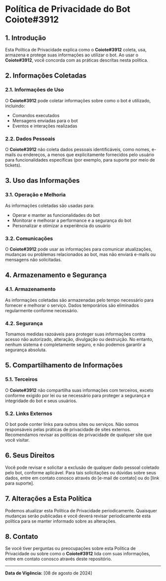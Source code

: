 # Política de Privacidade do Bot Coiote#3912

## 1. Introdução

Esta Política de Privacidade explica como o **Coiote#3912** coleta, usa, armazena e protege suas informações ao utilizar o bot. Ao usar o **Coiote#3912**, você concorda com as práticas descritas nesta política.

## 2. Informações Coletadas

### 2.1. Informações de Uso

O **Coiote#3912** pode coletar informações sobre como o bot é utilizado, incluindo:

- Comandos executados
- Mensagens enviadas para o bot
- Eventos e interações realizadas

### 2.2. Dados Pessoais

O **Coiote#3912** não coleta dados pessoais identificáveis, como nomes, e-mails ou endereços, a menos que explicitamente fornecidos pelo usuário para funcionalidades específicas (por exemplo, para suporte por meio de tickets).

## 3. Uso das Informações

### 3.1. Operação e Melhoria

As informações coletadas são usadas para:

- Operar e manter as funcionalidades do bot
- Monitorar e melhorar a performance e a segurança do bot
- Personalizar e otimizar a experiência do usuário

### 3.2. Comunicações

O **Coiote#3912** pode usar as informações para comunicar atualizações, mudanças ou problemas relacionados ao bot, mas não enviará e-mails ou mensagens não solicitadas.

## 4. Armazenamento e Segurança

### 4.1. Armazenamento

As informações coletadas são armazenadas pelo tempo necessário para fornecer e melhorar o serviço. Dados temporários são eliminados regularmente conforme necessário.

### 4.2. Segurança

Tomamos medidas razoáveis para proteger suas informações contra acesso não autorizado, alteração, divulgação ou destruição. No entanto, nenhum sistema é completamente seguro, e não podemos garantir a segurança absoluta.

## 5. Compartilhamento de Informações

### 5.1. Terceiros

O **Coiote#3912** não compartilha suas informações com terceiros, exceto conforme exigido por lei ou se necessário para proteger a segurança e integridade do bot e seus usuários.

### 5.2. Links Externos

O bot pode conter links para outros sites ou serviços. Não somos responsáveis pelas práticas de privacidade de sites externos. Recomendamos revisar as políticas de privacidade de qualquer site que você visitar.

## 6. Seus Direitos

Você pode revisar e solicitar a exclusão de qualquer dado pessoal coletado pelo bot, conforme aplicável. Para tais solicitações ou dúvidas sobre seus dados, entre em contato conosco através do [e-mail de contato] ou do [link para suporte].

## 7. Alterações a Esta Política

Podemos atualizar esta Política de Privacidade periodicamente. Quaisquer mudanças serão publicadas e você deverá revisar periodicamente esta política para se manter informado sobre as alterações.

## 8. Contato

Se você tiver perguntas ou preocupações sobre esta Política de Privacidade ou sobre como o **Coiote#3912** lida com suas informações, entre em contato conosco através deste repositório.

---

**Data de Vigência:** [08 de agosto de 2024]

